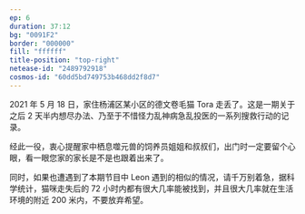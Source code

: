 ```yaml
---
ep: 6
duration: 37:12
bg: "0091F2"
border: "000000"
fill: "ffffff"
title-position: "top-right"
netease-id: "2489792918"
cosmos-id: "60dd5bd749753b468dd2f8d7"
---
```

2021 年 5 月 18 日，家住杨浦区某小区的德文卷毛猫 Tora 走丢了。这是一期关于之后 2 天半内想尽办法、乃至于不惜怪力乱神病急乱投医的一系列搜救行动的记录。

经此一役，衷心提醒家中栖息噬元兽的饲养员姐姐和叔叔们，出门时一定要留个心眼，看一眼您家的家长是不是也跟着出来了。

同时，如果也遭遇到了本期节目中 Leon 遇到的相似的情况，请千万别着急，据科学统计，猫咪走失后的 72 小时内都有很大几率能被找到，并且很大几率就在生活环境的附近 200 米内，不要放弃希望。
